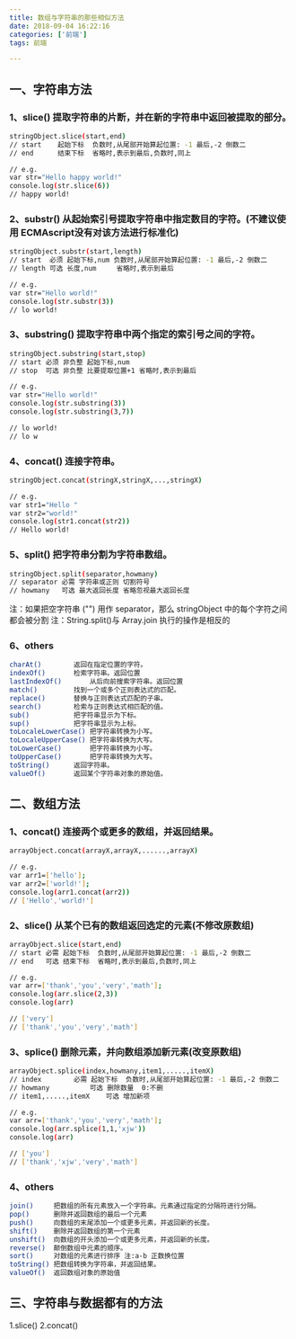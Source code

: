 ```yaml
---
title: 数组与字符串的那些相似方法
date: 2018-09-04 16:22:16
categories: ['前端'] 
tags: 前端

---
```


## 一、字符串方法

### 1、slice() 提取字符串的片断，并在新的字符串中返回被提取的部分。
```bash
stringObject.slice(start,end) 
// start	起始下标  负数时,从尾部开始算起位置: -1 最后,-2 倒数二
// end 		结束下标  省略时,表示到最后,负数时,同上

// e.g.
var str="Hello happy world!"
console.log(str.slice(6))
// happy world!

```

### 2、substr() 从起始索引号提取字符串中指定数目的字符。(不建议使用 ECMAscript没有对该方法进行标准化)

```bash
stringObject.substr(start,length)
// start  必须 起始下标,num 负数时,从尾部开始算起位置: -1 最后,-2 倒数二
// length 可选 长度,num     省略时,表示到最后

// e.g.
var str="Hello world!"
console.log(str.substr(3))
// lo world!

```

### 3、substring() 提取字符串中两个指定的索引号之间的字符。

```bash
stringObject.substring(start,stop)
// start 必须 非负整 起始下标,num
// stop  可选 非负整 比要提取位置+1 省略时,表示到最后

// e.g.
var str="Hello world!"
console.log(str.substring(3))
console.log(str.substring(3,7))

// lo world!
// lo w
```
### 4、concat() 连接字符串。

```bash
stringObject.concat(stringX,stringX,...,stringX)

// e.g.
var str1="Hello "
var str2="world!"
console.log(str1.concat(str2))
// Hello world!
```

### 5、split() 把字符串分割为字符串数组。
```bash
stringObject.split(separator,howmany)
// separator 必需 字符串或正则 切割符号
// howmany   可选 最大返回长度 省略忽视最大返回长度
```
注：如果把空字符串 ("") 用作 separator，那么 stringObject 中的每个字符之间都会被分割
注：String.split()与 Array.join 执行的操作是相反的

### 6、others
```bash
charAt()		返回在指定位置的字符。
indexOf()		检索字符串。返回位置
lastIndexOf()		从后向前搜索字符串。返回位置
match()			找到一个或多个正则表达式的匹配。
replace()		替换与正则表达式匹配的子串。
search()		检索与正则表达式相匹配的值。
sub()			把字符串显示为下标。
sup()			把字符串显示为上标。
toLocaleLowerCase()	把字符串转换为小写。
toLocaleUpperCase()	把字符串转换为大写。
toLowerCase()		把字符串转换为小写。
toUpperCase()		把字符串转换为大写。
toString()		返回字符串。
valueOf()		返回某个字符串对象的原始值。
```

## 二、数组方法

### 1、concat() 连接两个或更多的数组，并返回结果。
```bash
arrayObject.concat(arrayX,arrayX,......,arrayX)

// e.g.
var arr1=['hello'];
var arr2=['world!'];
console.log(arr1.concat(arr2))
// ['Hello','world!']
```
### 2、slice() 从某个已有的数组返回选定的元素(不修改原数组)

```bash
arrayObject.slice(start,end)
// start 必需 起始下标  负数时,从尾部开始算起位置: -1 最后,-2 倒数二
// end   可选 结束下标  省略时,表示到最后,负数时,同上

// e.g.
var arr=['thank','you','very','math'];
console.log(arr.slice(2,3))
console.log(arr)

// ['very']
// ['thank','you','very','math']

```

### 3、splice() 删除元素，并向数组添加新元素(改变原数组)

```bash
arrayObject.splice(index,howmany,item1,.....,itemX)
// index 		必需 起始下标  负数时,从尾部开始算起位置: -1 最后,-2 倒数二
// howmany   		可选 删除数量  0:不删
// item1,.....,itemX   	可选 增加新项

// e.g.
var arr=['thank','you','very','math'];
console.log(arr.splice(1,1,'xjw'))
console.log(arr)

// ['you']
// ['thank','xjw','very','math']

```
### 4、others

```bash
join() 	   把数组的所有元素放入一个字符串。元素通过指定的分隔符进行分隔。
pop()  	   删除并返回数组的最后一个元素
push()     向数组的末尾添加一个或更多元素，并返回新的长度。
shift()    删除并返回数组的第一个元素
unshift()  向数组的开头添加一个或更多元素，并返回新的长度。
reverse()  颠倒数组中元素的顺序。
sort()     对数组的元素进行排序 注:a-b 正数换位置
toString() 把数组转换为字符串，并返回结果。
valueOf()  返回数组对象的原始值
```
## 三、字符串与数据都有的方法
1.slice()
2.concat()

